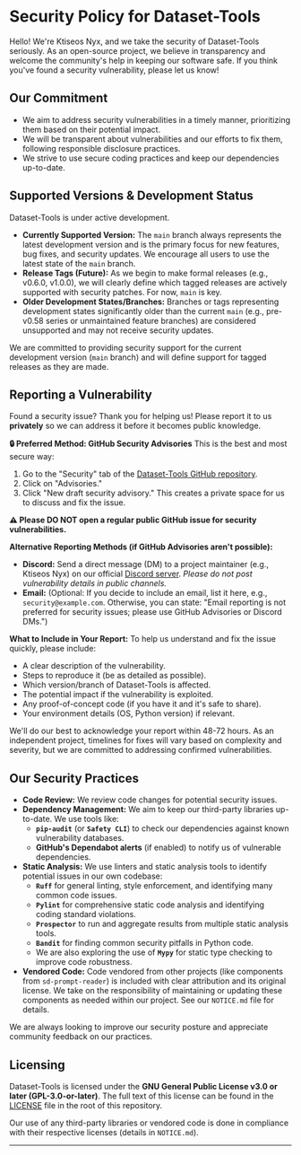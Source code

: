 # Security Policy for Dataset-Tools

Hello! We're Ktiseos Nyx, and we take the security of Dataset-Tools seriously. As an open-source project, we believe in transparency and welcome the community's help in keeping our software safe. If you think you've found a security vulnerability, please let us know!

## Our Commitment

* We aim to address security vulnerabilities in a timely manner, prioritizing them based on their potential impact.
* We will be transparent about vulnerabilities and our efforts to fix them, following responsible disclosure practices.
* We strive to use secure coding practices and keep our dependencies up-to-date.

## Supported Versions & Development Status

Dataset-Tools is under active development.

* **Currently Supported Version:** The `main` branch always represents the latest development version and is the primary focus for new features, bug fixes, and security updates. We encourage all users to use the latest state of the `main` branch.
* **Release Tags (Future):** As we begin to make formal releases (e.g., v0.6.0, v1.0.0), we will clearly define which tagged releases are actively supported with security patches. For now, `main` is key.
* **Older Development States/Branches:** Branches or tags representing development states significantly older than the current `main` (e.g., pre-v0.58 series or unmaintained feature branches) are considered unsupported and may not receive security updates.

We are committed to providing security support for the current development version (`main` branch) and will define support for tagged releases as they are made.

## Reporting a Vulnerability

Found a security issue? Thank you for helping us! Please report it to us **privately** so we can address it before it becomes public knowledge.

**🔒 Preferred Method: GitHub Security Advisories**
This is the best and most secure way:

1. Go to the "Security" tab of the [Dataset-Tools GitHub repository](https://github.com/Ktiseos-Nyx/Dataset-Tools).
2. Click on "Advisories."
3. Click "New draft security advisory."
This creates a private space for us to discuss and fix the issue.

**⚠️ Please DO NOT open a regular public GitHub issue for security vulnerabilities.**

**Alternative Reporting Methods (if GitHub Advisories aren't possible):**

* **Discord:** Send a direct message (DM) to a project maintainer (e.g., Ktiseos Nyx) on our official [Discord server](https://discord.gg/HhBSvM9gBY). *Please do not post vulnerability details in public channels.*
* **Email:** (Optional: If you decide to include an email, list it here, e.g., `security@example.com`. Otherwise, you can state: "Email reporting is not preferred for security issues; please use GitHub Advisories or Discord DMs.")

**What to Include in Your Report:**
To help us understand and fix the issue quickly, please include:

* A clear description of the vulnerability.
* Steps to reproduce it (be as detailed as possible).
* Which version/branch of Dataset-Tools is affected.
* The potential impact if the vulnerability is exploited.
* Any proof-of-concept code (if you have it and it's safe to share).
* Your environment details (OS, Python version) if relevant.

We'll do our best to acknowledge your report within 48-72 hours. As an independent project, timelines for fixes will vary based on complexity and severity, but we are committed to addressing confirmed vulnerabilities.

## Our Security Practices

* **Code Review:** We review code changes for potential security issues.
* **Dependency Management:** We aim to keep our third-party libraries up-to-date. We use tools like:
  * **`pip-audit`** (or **`Safety CLI`**) to check our dependencies against known vulnerability databases.
  * **GitHub's Dependabot alerts** (if enabled) to notify us of vulnerable dependencies.
* **Static Analysis:** We use linters and static analysis tools to identify potential issues in our own codebase:
  * **`Ruff`** for general linting, style enforcement, and identifying many common code issues.
  * **`Pylint`** for comprehensive static code analysis and identifying coding standard violations.
  * **`Prospector`** to run and aggregate results from multiple static analysis tools.
  * **`Bandit`** for finding common security pitfalls in Python code.
  * We are also exploring the use of **`Mypy`** for static type checking to improve code robustness.
* **Vendored Code:** Code vendored from other projects (like components from `sd-prompt-reader`) is included with clear attribution and its original license. We take on the responsibility of maintaining or updating these components as needed within our project. See our `NOTICE.md` file for details.

We are always looking to improve our security posture and appreciate community feedback on our practices.

## Licensing

Dataset-Tools is licensed under the **GNU General Public License v3.0 or later (GPL-3.0-or-later)**. The full text of this license can be found in the [LICENSE](LICENSE) file in the root of this repository.

Our use of any third-party libraries or vendored code is done in compliance with their respective licenses (details in `NOTICE.md`).

---
